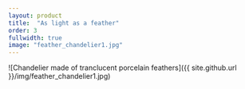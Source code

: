 ```yaml
---
layout: product
title:  "As light as a feather"
order: 3
fullwidth: true
image: "feather_chandelier1.jpg"
---
```




![Chandelier made of tranclucent porcelain feathers]({{ site.github.url }}/img/feather_chandelier1.jpg)
